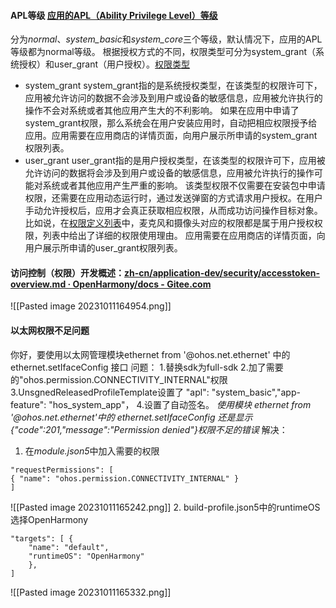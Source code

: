 #### APL等级 [应用的APL（Ability Privilege Level）等级](https://developer.harmonyos.com/cn/docs/documentation/doc-guides-V3/accesstoken-overview-0000001544703857-V3#ZH-CN_TOPIC_0000001574088913__%E5%BA%94%E7%94%A8apl%E7%AD%89%E7%BA%A7%E8%AF%B4%E6%98%8E)

分为*normal*、*system_basic*和*system_core*三个等级，默认情况下，应用的APL等级都为normal等级。
根据授权方式的不同，权限类型可分为system_grant（系统授权）和user_grant（用户授权）。[权限类型](https://developer.harmonyos.com/cn/docs/documentation/doc-guides-V3/accesstoken-overview-0000001544703857-V3#ZH-CN_TOPIC_0000001574088913__%E6%9D%83%E9%99%90%E7%B1%BB%E5%9E%8B%E8%AF%B4%E6%98%8E)
- system_grant
system_grant指的是系统授权类型，在该类型的权限许可下，应用被允许访问的数据不会涉及到用户或设备的敏感信息，应用被允许执行的操作不会对系统或者其他应用产生大的不利影响。
如果在应用中申请了system_grant权限，那么系统会在用户安装应用时，自动把相应权限授予给应用。应用需要在应用商店的详情页面，向用户展示所申请的system_grant权限列表。
- user_grant
user_grant指的是用户授权类型，在该类型的权限许可下，应用被允许访问的数据将会涉及到用户或设备的敏感信息，应用被允许执行的操作可能对系统或者其他应用产生严重的影响。
该类型权限不仅需要在安装包中申请权限，还需要在应用动态运行时，通过发送弹窗的方式请求用户授权。在用户手动允许授权后，应用才会真正获取相应权限，从而成功访问操作目标对象。
比如说，在[权限定义列表](https://developer.harmonyos.com/cn/docs/documentation/doc-guides-V3/permission-list-0000001544464017-V3)中，麦克风和摄像头对应的权限都是属于用户授权权限，列表中给出了详细的权限使用理由。
应用需要在应用商店的详情页面，向用户展示所申请的user_grant权限列表。

#### 访问控制（权限）开发概述：[zh-cn/application-dev/security/accesstoken-overview.md · OpenHarmony/docs - Gitee.com](https://gitee.com/openharmony/docs/blob/master/zh-cn/application-dev/security/accesstoken-overview.md#/openharmony/docs/blob/master/zh-cn/application-dev/security/hapsigntool-overview.md)
![[Pasted image 20231011164954.png]]

#### 以太网权限不足问题

你好，要使用以太网管理模块ethernet from '@ohos.net.ethernet' 中的 ethernet.setIfaceConfig 接口
问题：
1.替换sdk为full-sdk
2.加了需要的"ohos.permission.CONNECTIVITY_INTERNAL"权限
3.UnsgnedReleasedProfileTemplate设置了 "apl": "system_basic","app-feature": "hos_system_app"，
4.设置了自动签名。
*使用模块 ethernet from '@ohos.net.ethernet'中的 ethernet.setIfaceConfig
还是显示{"code":201,"message":"Permission denied"}权限不足的错误*
解决：
1. 在*module.json5*中加入需要的权限
```
"requestPermissions": [ 
{ "name": "ohos.permission.CONNECTIVITY_INTERNAL" } 
]
```
![[Pasted image 20231011165242.png]]
2. build-profile.json5中的runtimeOS选择OpenHarmony
```
"targets": [ { 
	"name": "default", 
	"runtimeOS": "OpenHarmony" 
	},
]
```
![[Pasted image 20231011165332.png]]

